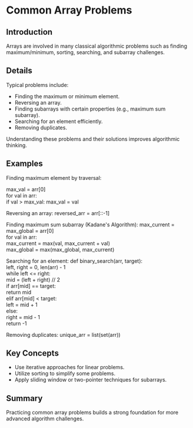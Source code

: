# Common Array Problems

## Introduction
Arrays are involved in many classical algorithmic problems such as finding maximum/minimum, sorting, searching, and subarray challenges.

## Details
Typical problems include:

- Finding the maximum or minimum element.
- Reversing an array.
- Finding subarrays with certain properties (e.g., maximum sum subarray).
- Searching for an element efficiently.
- Removing duplicates.

Understanding these problems and their solutions improves algorithmic thinking.

## Examples
Finding maximum element by traversal:

max_val = arr[0]  
for val in arr:  
    if val > max_val: max_val = val

Reversing an array:
reversed_arr = arr[::-1]

Finding maximum sum subarray (Kadane's Algorithm):
max_current = max_global = arr[0]  
for val in arr:  
    max_current = max(val, max_current + val)  
    max_global = max(max_global, max_current)

Searching for an element:
def binary_search(arr, target):  
    left, right = 0, len(arr) - 1  
    while left <= right:  
        mid = (left + right) // 2  
        if arr[mid] == target:  
            return mid  
        elif arr[mid] < target:  
            left = mid + 1  
        else:  
            right = mid - 1  
    return -1  

Removing duplicates:
unique_arr = list(set(arr))


## Key Concepts
- Use iterative approaches for linear problems.  
- Utilize sorting to simplify some problems.  
- Apply sliding window or two-pointer techniques for subarrays.

## Summary
Practicing common array problems builds a strong foundation for more advanced algorithm challenges.
